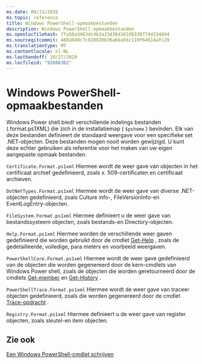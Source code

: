 ```yaml
---
ms.date: 09/13/2016
ms.topic: reference
title: Windows PowerShell-opmaakbestanden
description: Windows PowerShell-opmaakbestanden
ms.openlocfilehash: 7fa58a3463dc4b2a23d38d161d83387744334d44
ms.sourcegitcommit: 488a940c7c828820b36a6ba56c119f64614afc29
ms.translationtype: MT
ms.contentlocale: nl-NL
ms.lasthandoff: 10/27/2020
ms.locfileid: "92666362"
---
```

# <a name="windows-powershell-formatting-files"></a>Windows PowerShell-opmaakbestanden

Windows Power shell biedt verschillende indelings bestanden (.format.ps1XML) die zich in de installatiemap ( `$pshome` ) bevinden. Elk van deze bestanden definieert de standaard weergave voor een specifieke set .NET-objecten. Deze bestanden mogen nooit worden gewijzigd. U kunt deze echter gebruiken als referentie voor het maken van uw eigen aangepaste opmaak bestanden.

`Certificate.Format.ps1xml` Hiermee wordt de weer gave van objecten in het certificaat archief gedefinieerd, zoals x. 509-certificaten en certificaat archieven.

`DotNetTypes.Format.ps1xml` Hiermee wordt de weer gave van diverse .NET-objecten gedefinieerd, zoals Culture info-, FileVersionInfo-en EventLogEntry-objecten.

`FileSystem.Format.ps1xml` Hiermee definieert u de weer gave van bestandssysteem objecten, zoals bestands-en Directory-objecten.

`Help.Format.ps1xml` Hiermee worden de verschillende weer gaven gedefinieerd die worden gebruikt door de cmdlet [Get-Help](/powershell/module/Microsoft.PowerShell.Core/Get-Help) , zoals de gedetailleerde, volledige, para meters en voorbeeld weergaven.

`PowerShellCore.Format.ps1xml` Hiermee wordt de weer gave gedefinieerd van de objecten die worden gegenereerd door de kern-cmdlets van Windows Power shell, zoals de objecten die worden geretourneerd door de cmdlets [Get-member](/powershell/module/Microsoft.PowerShell.Utility/Get-Member) en [Get-History](/powershell/module/Microsoft.PowerShell.Core/Get-History) .

`PowerShellTrace.Format.ps1xml` Hiermee wordt de weer gave van traceer objecten gedefinieerd, zoals die worden gegenereerd door de cmdlet [Trace-opdracht](/powershell/module/Microsoft.PowerShell.Utility/Trace-Command) .

`Registry.Format.ps1xml` Hiermee definieert u de weer gave van register objecten, zoals sleutel-en item objecten.

## <a name="see-also"></a>Zie ook

[Een Windows PowerShell-cmdlet schrijven](../cmdlet/writing-a-windows-powershell-cmdlet.md)
